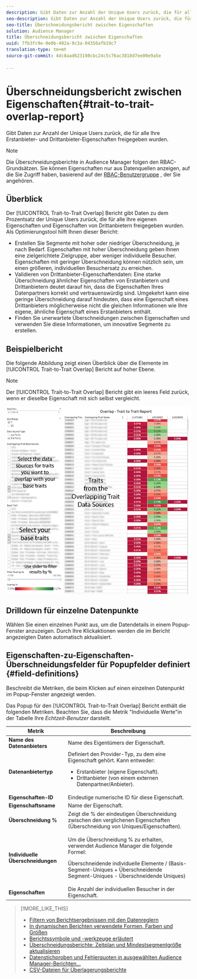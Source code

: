 ```yaml
---
description: Gibt Daten zur Anzahl der Unique Users zurück, die für alle Ihre Erstanbieter- und Drittanbieter-Eigenschaften freigegeben wurden.
seo-description: Gibt Daten zur Anzahl der Unique Users zurück, die für alle Ihre Erstanbieter- und Drittanbieter-Eigenschaften freigegeben wurden.
seo-title: Überschneidungsbericht zwischen Eigenschaften
solution: Audience Manager
title: Überschneidungsbericht zwischen Eigenschaften
uuid: 7fb3fc9e-0e0b-492a-9c3a-04356afb19c7
translation-type: tm+mt
source-git-commit: 4dc8aad623198cbc24c5c76ac3818d7ee00e9a5e

---
```



# Überschneidungsbericht zwischen Eigenschaften{#trait-to-trait-overlap-report}

Gibt Daten zur Anzahl der Unique Users zurück, die für alle Ihre Erstanbieter- und Drittanbieter-Eigenschaften freigegeben wurden.

>[!NOTE]
>
>Die Überschneidungsberichte in Audience Manager folgen den RBAC-Grundsätzen. Sie können Eigenschaften nur aus Datenquellen anzeigen, auf die Sie Zugriff haben, basierend auf der [RBAC-Benutzergruppe](/help/using/features/administration/administration-overview.md) , der Sie angehören.

<!-- 

c_overlap_reports.xml

 -->

## Überblick

Der [!UICONTROL Trait-to-Trait Overlap] Bericht gibt Daten zu dem Prozentsatz der Unique Users zurück, die für alle Ihre eigenen Eigenschaften und Eigenschaften von Drittanbietern freigegeben wurden. Als Optimierungstool hilft Ihnen dieser Bericht:

* Erstellen Sie Segmente mit hoher oder niedriger Überschneidung, je nach Bedarf. Eigenschaften mit hoher Überschneidung geben Ihnen eine zielgerichtete Zielgruppe, aber weniger individuelle Besucher. Eigenschaften mit geringer Überschneidung können nützlich sein, um einen größeren, individuellen Besuchersatz zu erreichen.
* Validieren von Drittanbieter-Eigenschaftendaten: Eine starke Überschneidung ähnlicher Eigenschaften von Erstanbietern und Drittanbietern deutet darauf hin, dass die Eigenschaften Ihres Datenpartners korrekt und vertrauenswürdig sind. Umgekehrt kann eine geringe Überschneidung darauf hindeuten, dass eine Eigenschaft eines Drittanbieters möglicherweise nicht die gleichen Informationen wie Ihre eigene, ähnliche Eigenschaft eines Erstanbieters enthält.
* Finden Sie unerwartete Überschneidungen zwischen Eigenschaften und verwenden Sie diese Informationen, um innovative Segmente zu erstellen.

## Beispielbericht

Die folgende Abbildung zeigt einen Überblick über die Elemente im [!UICONTROL Trait-to-Trait Overlap] Bericht auf hoher Ebene.

>[!NOTE]
>
>Der [!UICONTROL Trait-to-Trait Overlap] Bericht gibt ein leeres Feld zurück, wenn er dieselbe Eigenschaft mit sich selbst vergleicht.

![](assets/trait-to-trait-overlap.png)

## Drilldown für einzelne Datenpunkte

Wählen Sie einen einzelnen Punkt aus, um die Datendetails in einem Popup-Fenster anzuzeigen. Durch Ihre Klickaktionen werden die im Bericht angezeigten Daten automatisch aktualisiert.

## Eigenschaften-zu-Eigenschaften-Überschneidungsfelder für Popupfelder definiert {#field-definitions}

Beschreibt die Metriken, die beim Klicken auf einen einzelnen Datenpunkt im Popup-Fenster angezeigt werden.

<!-- 

r_t2t_data_pop.xml

 -->

Das Popup für den [!UICONTROL Trait-to-Trait Overlap] Bericht enthält die folgenden Metriken. Beachten Sie, dass die Metrik "Individuelle Werte"in der Tabelle Ihre *Echtzeit-Benutzer* darstellt.

<table id="table_A2A0CFC47C1A404994B82E6630E711A2"> 
 <thead> 
  <tr> 
   <th colname="col1" class="entry"> Metrik </th> 
   <th colname="col2" class="entry"> Beschreibung </th> 
  </tr>
 </thead>
 <tbody> 
  <tr> 
   <td colname="col1"><b><span class="wintitle"> Name des Datenanbieters</span></b> </td> 
   <td colname="col2"> Name des Eigentümers der Eigenschaft. </td> 
  </tr> 
  <tr> 
   <td colname="col1"><b><span class="wintitle"> Datenanbietertyp</span></b> </td> 
   <td colname="col2">Definiert den Provider-Typ, zu dem eine Eigenschaft gehört. Kann entweder: 
    <ul id="ul_0477C04A33FD4F5D998B98984E6554D3"> 
     <li id="li_50FCA48EDB5843AB8FB6C34ED2C0067D">Erstanbieter (eigene Eigenschaft). </li> 
     <li id="li_4F6148EDAEFE43FA8D505944E9FE3855">Drittanbieter (von einem externen Datenpartner/Anbieter). </li> 
    </ul> </td> 
  </tr> 
  <tr> 
   <td colname="col1"><b><span class="wintitle"> Eigenschaften-ID</span></b> </td> 
   <td colname="col2"> Eindeutige numerische ID für diese Eigenschaft. </td> 
  </tr> 
  <tr> 
   <td colname="col1"><b><span class="wintitle"> Eigenschaftsname</span></b> </td> 
   <td colname="col2"> Name der Eigenschaft. </td> 
  </tr> 
  <tr> 
   <td colname="col1"><b><span class="wintitle"> Überschneidung %</span></b> </td> 
   <td colname="col2"> Zeigt die % der eindeutigen Überschneidung zwischen den verglichenen Eigenschaften (Überschneidung von Uniques/Eigenschaften). </td> 
  </tr> 
  <tr> 
   <td colname="col1"><b><span class="wintitle"> Individuelle Überschneidungen</span></b> </td> 
   <td colname="col2"> <p>Um die Überschneidung % zu erhalten, verwendet Audience Manager die folgende Formel:</p> <p>Überschneidende individuelle Elemente / (Basis-Segment-Uniques + Überschneidende Segment-Uniques - Überschneidende Uniques)</p> </td> 
  </tr> 
  <tr> 
   <td colname="col1"><b><span class="wintitle"> Eigenschaften</span></b> </td> 
   <td colname="col2"> Die Anzahl der individuellen Besucher in der Eigenschaft. </td> 
  </tr> 
 </tbody> 
</table>

>[!MORE_LIKE_THIS]
>
>* [Filtern von Berichtsergebnissen mit den Datenreglern](../../reporting/dynamic-reports/data-sliders.md)
>* [In dynamischen Berichten verwendete Formen, Farben und Größen](../../reporting/dynamic-reports/interactive-report-technology.md#shapes-colors-sizes)
>* [Berichtssymbole und -werkzeuge erläutert](../../reporting/dynamic-reports/interactive-report-technology.md#icons-tools-explained)
>* [Überschneidungsberichte: Zeitplan und Mindestsegmentgröße aktualisieren](../../reporting/dynamic-reports/overlap-minimum-segment-size.md)
>* [Datenstichproben und Fehlerquoten in ausgewählten Audience Manager-Berichten...](../../reporting/report-sampling.md)
>* [CSV-Dateien für Überlagerungsberichte](../../reporting/dynamic-reports/overlap-csv-files.md)